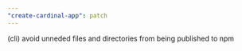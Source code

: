 ```yaml
---
"create-cardinal-app": patch
---
```


(cli) avoid unneded files and directories from being published to npm
